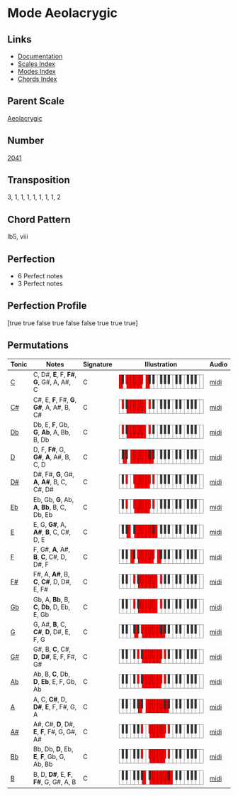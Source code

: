 # Mode Aeolacrygic

## Links

- [Documentation](README.md)
- [Scales Index](Scales.md)
- [Modes Index](Modes.md)
- [Chords Index](Chords.md)

## Parent Scale

[Aeolacrygic](ScaleAeolacrygic.md)

## Number

[2041](https://ianring.com/musictheory/scales/2041)

## Transposition

3, 1, 1, 1, 1, 1, 1, 1, 2

## Chord Pattern

Ib5, viii

## Perfection

- 6 Perfect notes
- 3 Perfect notes

## Perfection Profile

[true true false true false false true true true]

## Permutations

| Tonic | Notes | Signature | Illustration | Audio |
|-------|-------|-----------|--------------|-------|
| [C](ModeCNaturalAeolacrygic.md) | C, D#, **E**, F, **F#**, **G**, G#, A, A#, C | C | ![CNaturalAeolacrygic](ModeCNaturalAeolacrygic.png) | [midi](https://github.com/edipermadi/music/blob/main/docs/ModeCNaturalAeolacrygic.mid?raw=true) |
| [C#](ModeCSharpAeolacrygic.md) | C#, E, **F**, F#, **G**, **G#**, A, A#, B, C# | C | ![CSharpAeolacrygic](ModeCSharpAeolacrygic.png) | [midi](https://github.com/edipermadi/music/blob/main/docs/ModeCSharpAeolacrygic.mid?raw=true) |
| [Db](ModeDFlatAeolacrygic.md) | Db, E, **F**, Gb, **G**, **Ab**, A, Bb, B, Db | C | ![DFlatAeolacrygic](ModeDFlatAeolacrygic.png) | [midi](https://github.com/edipermadi/music/blob/main/docs/ModeDFlatAeolacrygic.mid?raw=true) |
| [D](ModeDNaturalAeolacrygic.md) | D, F, **F#**, G, **G#**, **A**, A#, B, C, D | C | ![DNaturalAeolacrygic](ModeDNaturalAeolacrygic.png) | [midi](https://github.com/edipermadi/music/blob/main/docs/ModeDNaturalAeolacrygic.mid?raw=true) |
| [D#](ModeDSharpAeolacrygic.md) | D#, F#, **G**, G#, **A**, **A#**, B, C, C#, D# | C | ![DSharpAeolacrygic](ModeDSharpAeolacrygic.png) | [midi](https://github.com/edipermadi/music/blob/main/docs/ModeDSharpAeolacrygic.mid?raw=true) |
| [Eb](ModeEFlatAeolacrygic.md) | Eb, Gb, **G**, Ab, **A**, **Bb**, B, C, Db, Eb | C | ![EFlatAeolacrygic](ModeEFlatAeolacrygic.png) | [midi](https://github.com/edipermadi/music/blob/main/docs/ModeEFlatAeolacrygic.mid?raw=true) |
| [E](ModeENaturalAeolacrygic.md) | E, G, **G#**, A, **A#**, **B**, C, C#, D, E | C | ![ENaturalAeolacrygic](ModeENaturalAeolacrygic.png) | [midi](https://github.com/edipermadi/music/blob/main/docs/ModeENaturalAeolacrygic.mid?raw=true) |
| [F](ModeFNaturalAeolacrygic.md) | F, G#, **A**, A#, **B**, **C**, C#, D, D#, F | C | ![FNaturalAeolacrygic](ModeFNaturalAeolacrygic.png) | [midi](https://github.com/edipermadi/music/blob/main/docs/ModeFNaturalAeolacrygic.mid?raw=true) |
| [F#](ModeFSharpAeolacrygic.md) | F#, A, **A#**, B, **C**, **C#**, D, D#, E, F# | C | ![FSharpAeolacrygic](ModeFSharpAeolacrygic.png) | [midi](https://github.com/edipermadi/music/blob/main/docs/ModeFSharpAeolacrygic.mid?raw=true) |
| [Gb](ModeGFlatAeolacrygic.md) | Gb, A, **Bb**, B, **C**, **Db**, D, Eb, E, Gb | C | ![GFlatAeolacrygic](ModeGFlatAeolacrygic.png) | [midi](https://github.com/edipermadi/music/blob/main/docs/ModeGFlatAeolacrygic.mid?raw=true) |
| [G](ModeGNaturalAeolacrygic.md) | G, A#, **B**, C, **C#**, **D**, D#, E, F, G | C | ![GNaturalAeolacrygic](ModeGNaturalAeolacrygic.png) | [midi](https://github.com/edipermadi/music/blob/main/docs/ModeGNaturalAeolacrygic.mid?raw=true) |
| [G#](ModeGSharpAeolacrygic.md) | G#, B, **C**, C#, **D**, **D#**, E, F, F#, G# | C | ![GSharpAeolacrygic](ModeGSharpAeolacrygic.png) | [midi](https://github.com/edipermadi/music/blob/main/docs/ModeGSharpAeolacrygic.mid?raw=true) |
| [Ab](ModeAFlatAeolacrygic.md) | Ab, B, **C**, Db, **D**, **Eb**, E, F, Gb, Ab | C | ![AFlatAeolacrygic](ModeAFlatAeolacrygic.png) | [midi](https://github.com/edipermadi/music/blob/main/docs/ModeAFlatAeolacrygic.mid?raw=true) |
| [A](ModeANaturalAeolacrygic.md) | A, C, **C#**, D, **D#**, **E**, F, F#, G, A | C | ![ANaturalAeolacrygic](ModeANaturalAeolacrygic.png) | [midi](https://github.com/edipermadi/music/blob/main/docs/ModeANaturalAeolacrygic.mid?raw=true) |
| [A#](ModeASharpAeolacrygic.md) | A#, C#, **D**, D#, **E**, **F**, F#, G, G#, A# | C | ![ASharpAeolacrygic](ModeASharpAeolacrygic.png) | [midi](https://github.com/edipermadi/music/blob/main/docs/ModeASharpAeolacrygic.mid?raw=true) |
| [Bb](ModeBFlatAeolacrygic.md) | Bb, Db, **D**, Eb, **E**, **F**, Gb, G, Ab, Bb | C | ![BFlatAeolacrygic](ModeBFlatAeolacrygic.png) | [midi](https://github.com/edipermadi/music/blob/main/docs/ModeBFlatAeolacrygic.mid?raw=true) |
| [B](ModeBNaturalAeolacrygic.md) | B, D, **D#**, E, **F**, **F#**, G, G#, A, B | C | ![BNaturalAeolacrygic](ModeBNaturalAeolacrygic.png) | [midi](https://github.com/edipermadi/music/blob/main/docs/ModeBNaturalAeolacrygic.mid?raw=true) |
